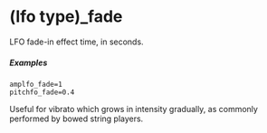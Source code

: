---
---
# (lfo type)_fade

LFO fade-in effect time, in seconds.

##### Examples

```
amplfo_fade=1
pitchfo_fade=0.4
```

Useful for vibrato which grows in intensity gradually,
as commonly performed by bowed string players.
